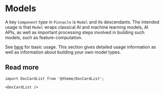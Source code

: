 # Models

A key `Component` type in `Pinnacle` is `Model` and its descendants.
The intended usage is that `Model` wraps classical AI and machine learning models, 
AI APIs, as well as important processing steps involved in building such models, 
such as feature-computation.

See [here](../apply_api/model) for basic usage. This section gives detailed
usage information as well as information about building your own model types.

## Read more

```mdx-code-block
import DocCardList from '@theme/DocCardList';

<DocCardList />
```

